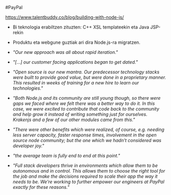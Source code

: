 #PayPal

https://www.talentbuddy.co/blog/building-with-node-js/


* Bi teknologia erabiltzen zituzten: C++ XSL templateekin eta Java JSP-rekin
    
* Produktu eta webgune guztiak ari dira Node.js-ra migratzen.

* *"Our new approach was all about rapid iteration."*

* *"[...] our customer facing applications began to get dated."*

* *"Open source is our new mantra. Our predecessor technology stacks were built to provide good value, but were done in a proprietary manner. This resulted in weeks of training for a new hire to learn our technologies."*

* *"Both Node.js and its community are still young though, so there were gaps we faced where we felt there was a better way to do it. In this case, we were excited to contribute that code back to the community and help grow it instead of writing something just for ourselves. Krakenjs and a few of our other modules came from this."*

* *"There were other benefits which were realized, of course, e.g. needing less server capacity, faster response times, involvement in the open source node community; but the one which we hadn’t considered was developer joy."*

* *"the average team is fully end to end at this point."*

* *"Full stack developers thrive in environments which allow them to be autonomous and in control. This allows them to choose the right tool for the job and make the decisions required to scale their app the way it needs to be. We’re working to further empower our engineers at PayPal exactly for these reasons."*